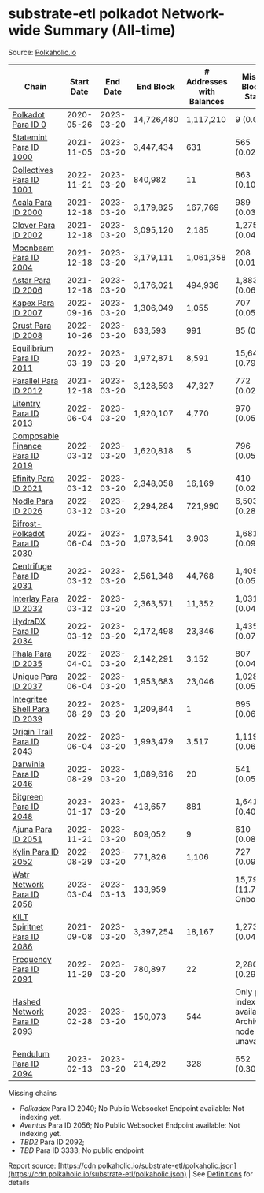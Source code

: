 # substrate-etl polkadot Network-wide Summary (All-time)

Source: [Polkaholic.io](https://polkaholic.io)


| Chain            | Start Date | End Date | End Block | # Addresses with Balances | Missing Blocks / Status |
| ---------------- | ---------- | ---------| --------- | ------------------------- | ----------------------- |
| [Polkadot Para ID 0](/polkadot/0-polkadot) | 2020-05-26 | 2023-03-20 | 14,726,480 |  1,117,210 | 9 (0.00%)  |
| [Statemint Para ID 1000](/polkadot/1000-statemint) | 2021-11-05 | 2023-03-20 | 3,447,434 |  631 | 565 (0.02%)  |
| [Collectives Para ID 1001](/polkadot/1001-collectives) | 2022-11-21 | 2023-03-20 | 840,982 |  11 | 863 (0.10%)  |
| [Acala Para ID 2000](/polkadot/2000-acala) | 2021-12-18 | 2023-03-20 | 3,179,825 |  167,769 | 989 (0.03%)  |
| [Clover Para ID 2002](/polkadot/2002-clover) | 2021-12-18 | 2023-03-20 | 3,095,120 |  2,185 | 1,275 (0.04%)  |
| [Moonbeam Para ID 2004](/polkadot/2004-moonbeam) | 2021-12-18 | 2023-03-20 | 3,179,111 |  1,061,358 | 208 (0.01%)  |
| [Astar Para ID 2006](/polkadot/2006-astar) | 2021-12-18 | 2023-03-20 | 3,176,021 |  494,936 | 1,883 (0.06%)  |
| [Kapex Para ID 2007](/polkadot/2007-kapex) | 2022-09-16 | 2023-03-20 | 1,306,049 |  1,055 | 707 (0.05%)  |
| [Crust Para ID 2008](/polkadot/2008-crust) | 2022-10-26 | 2023-03-20 | 833,593 |  991 | 85 (0.01%)  |
| [Equilibrium Para ID 2011](/polkadot/2011-equilibrium) | 2022-03-19 | 2023-03-20 | 1,972,871 |  8,591 | 15,647 (0.79%)  |
| [Parallel Para ID 2012](/polkadot/2012-parallel) | 2021-12-18 | 2023-03-20 | 3,128,593 |  47,327 | 772 (0.02%)  |
| [Litentry Para ID 2013](/polkadot/2013-litentry) | 2022-06-04 | 2023-03-20 | 1,920,107 |  4,770 | 970 (0.05%)  |
| [Composable Finance Para ID 2019](/polkadot/2019-composable) | 2022-03-12 | 2023-03-20 | 1,620,818 |  5 | 796 (0.05%)  |
| [Efinity Para ID 2021](/polkadot/2021-efinity) | 2022-03-12 | 2023-03-20 | 2,348,058 |  16,169 | 410 (0.02%)  |
| [Nodle Para ID 2026](/polkadot/2026-nodle) | 2022-03-12 | 2023-03-20 | 2,294,284 |  721,990 | 6,503 (0.28%)  |
| [Bifrost-Polkadot Para ID 2030](/polkadot/2030-bifrost-dot) | 2022-06-04 | 2023-03-20 | 1,973,541 |  3,903 | 1,681 (0.09%)  |
| [Centrifuge Para ID 2031](/polkadot/2031-centrifuge) | 2022-03-12 | 2023-03-20 | 2,561,348 |  44,768 | 1,405 (0.05%)  |
| [Interlay Para ID 2032](/polkadot/2032-interlay) | 2022-03-12 | 2023-03-20 | 2,363,571 |  11,352 | 1,031 (0.04%)  |
| [HydraDX Para ID 2034](/polkadot/2034-hydradx) | 2022-03-12 | 2023-03-20 | 2,172,498 |  23,346 | 1,435 (0.07%)  |
| [Phala Para ID 2035](/polkadot/2035-phala) | 2022-04-01 | 2023-03-20 | 2,142,291 |  3,152 | 807 (0.04%)  |
| [Unique Para ID 2037](/polkadot/2037-unique) | 2022-06-04 | 2023-03-20 | 1,953,683 |  23,046 | 1,028 (0.05%)  |
| [Integritee Shell Para ID 2039](/polkadot/2039-integritee-shell) | 2022-08-29 | 2023-03-20 | 1,209,844 |  1 | 695 (0.06%)  |
| [Origin Trail Para ID 2043](/polkadot/2043-origintrail) | 2022-06-04 | 2023-03-20 | 1,993,479 |  3,517 | 1,119 (0.06%)  |
| [Darwinia Para ID 2046](/polkadot/2046-darwinia) | 2022-08-29 | 2023-03-20 | 1,089,616 |  20 | 541 (0.05%)  |
| [Bitgreen Para ID 2048](/polkadot/2048-bitgreen) | 2023-01-17 | 2023-03-20 | 413,657 |  881 | 1,641 (0.40%)  |
| [Ajuna Para ID 2051](/polkadot/2051-ajuna) | 2022-11-21 | 2023-03-20 | 809,052 |  9 | 610 (0.08%)  |
| [Kylin Para ID 2052](/polkadot/2052-kylin) | 2022-08-29 | 2023-03-20 | 771,826 |  1,106 | 727 (0.09%)  |
| [Watr Network Para ID 2058](/polkadot/2058-watr) | 2023-03-04 | 2023-03-13 | 133,959 |   | 15,799 (11.79%) Onboarding |
| [KILT Spiritnet Para ID 2086](/polkadot/2086-kilt) | 2021-09-08 | 2023-03-20 | 3,397,254 |  18,167 | 1,273 (0.04%)  |
| [Frequency Para ID 2091](/polkadot/2091-frequency) | 2022-11-29 | 2023-03-20 | 780,897 |  22 | 2,280 (0.29%)  |
| [Hashed Network Para ID 2093](/polkadot/2093-hashed) | 2023-02-28 | 2023-03-20 | 150,073 |  544 |   Only partial index available: Archive node unavailable |
| [Pendulum Para ID 2094](/polkadot/2094-pendulum) | 2023-02-13 | 2023-03-20 | 214,292 |  328 | 652 (0.30%)  |

Missing chains


* *Polkadex* Para ID 2040; No Public Websocket Endpoint available: Not indexing yet.
* *Aventus* Para ID 2056; No Public Websocket Endpoint available: Not indexing yet.
* *TBD2* Para ID 2092; 
* *TBD* Para ID 3333; No public endpoint

Report source: [https://cdn.polkaholic.io/substrate-etl/polkaholic.json](https://cdn.polkaholic.io/substrate-etl/polkaholic.json) | See [Definitions](/DEFINITIONS.md) for details
